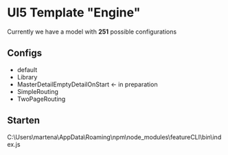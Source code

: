 # UI5 Template "Engine"

Currently we have a model with **251** possible configurations

## Configs
- default
- Library
- MasterDetailEmptyDetailOnStart <- in preparation
- SimpleRouting
- TwoPageRouting

## Starten
C:\Users\martena\AppData\Roaming\npm\node_modules\featureCLI\bin\index.js